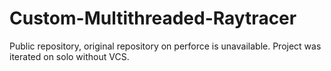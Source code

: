 # Custom-Multithreaded-Raytracer
Public repository, original repository on perforce is unavailable.
Project was iterated on solo without VCS.
